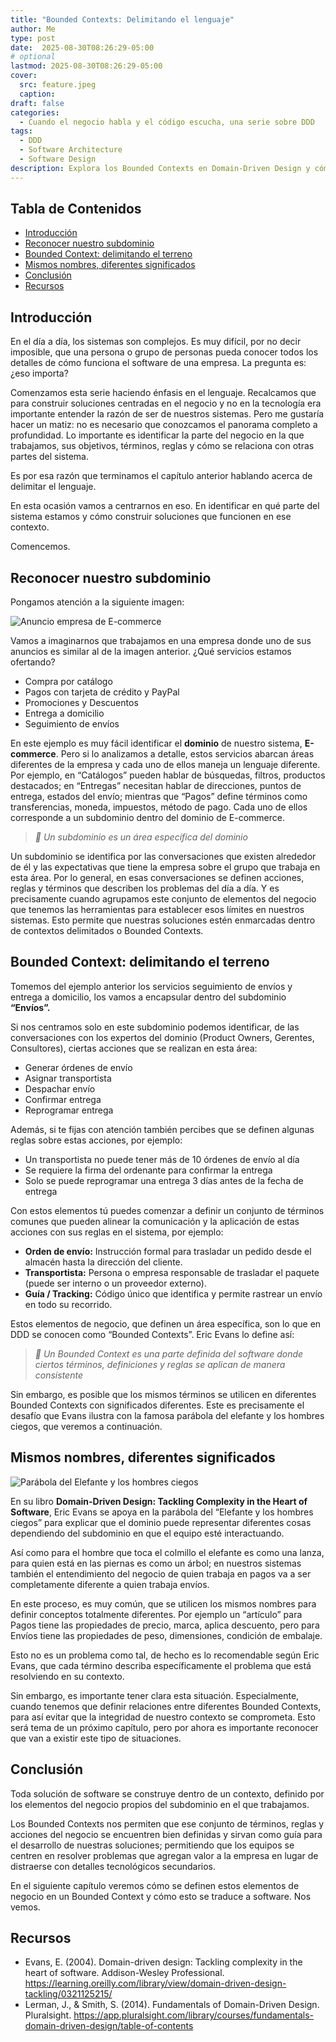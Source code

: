 ```yaml
---
title: "Bounded Contexts: Delimitando el lenguaje"
author: Me
type: post
date:  2025-08-30T08:26:29-05:00
# optional
lastmod: 2025-08-30T08:26:29-05:00
cover:
  src: feature.jpeg
  caption:
draft: false
categories:
  - Cuando el negocio habla y el código escucha, una serie sobre DDD
tags:
  - DDD
  - Software Architecture
  - Software Design
description: Explora los Bounded Contexts en Domain-Driven Design y cómo delimitan el lenguaje, reducen la ambigüedad y permiten construir software claro y alineado al negocio
---
```


## Tabla de Contenidos

- [Introducción](#introducción)
- [Reconocer nuestro subdominio](#reconocer-nuestro-subdominio)
- [Bounded Context: delimitando el terreno](#bounded-context-delimitando-el-terreno)
- [Mismos nombres, diferentes significados](#mismos-nombres-diferentes-significados)
- [Conclusión](#conclusión)
- [Recursos](#recursos)


## Introducción

En el día a día, los sistemas son complejos. Es muy difícil, por no decir imposible, que una persona o grupo de personas pueda conocer todos los detalles de cómo funciona el software de una empresa. La pregunta es: ¿eso importa?

Comenzamos esta serie haciendo énfasis en el lenguaje. Recalcamos que para construir soluciones centradas en el negocio y no en la tecnología era importante entender la razón de ser de nuestros sistemas. Pero me gustaría hacer un matiz: no es necesario que conozcamos el panorama completo a profundidad. Lo importante es identificar la parte del negocio en la que trabajamos, sus objetivos, términos, reglas y cómo se relaciona con otras partes del sistema.

Es por esa razón que terminamos el capítulo anterior hablando acerca de delimitar el lenguaje. 

En esta ocasión vamos a centrarnos en eso. En identificar en qué parte del sistema estamos y cómo construir soluciones que funcionen en ese contexto.

Comencemos.

## Reconocer nuestro subdominio

Pongamos atención a la siguiente imagen:

![Anuncio empresa de E-commerce](anuncio.jpg "Anuncio empresa de E-commerce")

Vamos a imaginarnos que trabajamos en una empresa donde uno de sus anuncios es similar al de la imagen anterior. ¿Qué servicios estamos ofertando?

- Compra por catálogo
- Pagos con tarjeta de crédito y PayPal
- Promociones y Descuentos
- Entrega a domicilio
- Seguimiento de envíos

En este ejemplo es muy fácil identificar el **dominio** de nuestro sistema, **E-commerce**. Pero si lo analizamos a detalle, estos servicios abarcan áreas diferentes de la empresa y cada uno de ellos maneja un lenguaje diferente. Por ejemplo, en “Catálogos” pueden hablar de búsquedas, filtros, productos destacados; en “Entregas” necesitan hablar de direcciones, puntos de entrega, estados del envío; mientras que “Pagos” define términos como transferencias, moneda, impuestos, método de pago. Cada uno de ellos corresponde a un subdominio dentro del dominio de E-commerce.

> *📖 Un subdominio es un área específica del dominio*
> 

Un subdominio se identifica por las conversaciones que existen alrededor de él y las expectativas que tiene la empresa sobre el grupo que trabaja en esta área. Por lo general, en esas conversaciones se definen acciones, reglas y términos que describen los problemas del día a día. Y es precisamente cuando agrupamos este conjunto de elementos del negocio que tenemos las herramientas para establecer esos límites en nuestros sistemas. Esto permite que nuestras soluciones estén enmarcadas dentro de contextos delimitados o Bounded Contexts.

## Bounded Context: delimitando el terreno

Tomemos del ejemplo anterior los servicios seguimiento de envíos y entrega a domicilio, los vamos a encapsular dentro del subdominio **“Envíos”.**

Si nos centramos solo en este subdominio podemos identificar, de las conversaciones con los expertos del dominio (Product Owners, Gerentes, Consultores), ciertas acciones que se realizan en esta área:

- Generar órdenes de envío
- Asignar transportista
- Despachar envío
- Confirmar entrega
- Reprogramar entrega

Además, si te fijas con atención también percibes que se definen algunas reglas sobre estas acciones, por ejemplo:

- Un transportista no puede tener más de 10 órdenes de envío al día
- Se requiere la firma del ordenante para confirmar la entrega
- Solo se puede reprogramar una entrega 3 días antes de la fecha de entrega

Con estos elementos tú puedes comenzar a definir un conjunto de términos comunes que pueden alinear la comunicación y la aplicación de estas acciones con sus reglas en el sistema, por ejemplo:

- **Orden de envío:** Instrucción formal para trasladar un pedido desde el almacén hasta la dirección del cliente.
- **Transportista:** Persona o empresa responsable de trasladar el paquete (puede ser interno o un proveedor externo).
- **Guía / Tracking:** Código único que identifica y permite rastrear un envío en todo su recorrido.

Estos elementos de negocio, que definen un área específica, son lo que en DDD se conocen como “Bounded Contexts”. Eric Evans lo define así:

> *📖 Un Bounded Context es una parte definida del software donde ciertos términos, definiciones y reglas se aplican de manera consistente*
> 

Sin embargo, es posible que los mismos términos se utilicen en diferentes Bounded Contexts con significados diferentes. Este es precisamente el desafío que Evans ilustra con la famosa parábola del elefante y los hombres ciegos, que veremos a continuación.

## Mismos nombres, diferentes significados

![Parábola del Elefante y los hombres ciegos](elefante.jpg "Parábola del Elefante y los hombres ciegos")

En su libro **Domain-Driven Design: Tackling Complexity in the Heart of Software**, Eric Evans se apoya en la parábola del “Elefante y los hombres ciegos” para explicar que el dominio puede representar diferentes cosas dependiendo del subdominio en que el equipo esté interactuando.

Así como para el hombre que toca el colmillo el elefante es como una lanza, para quien está en las piernas es como un árbol; en nuestros sistemas también el entendimiento del negocio de quien trabaja en pagos va a ser completamente diferente a quien trabaja envíos.

En este proceso, es muy común, que se utilicen los mismos nombres para definir conceptos totalmente diferentes. Por ejemplo un “artículo” para Pagos tiene las propiedades de precio, marca, aplica descuento, pero para Envíos tiene las propiedades de peso, dimensiones, condición de embalaje.

Esto no es un problema como tal, de hecho es lo recomendable según Eric Evans, que cada término describa específicamente el problema que está resolviendo en su contexto.

Sin embargo, es importante tener clara esta situación. Especialmente, cuando tenemos que definir relaciones entre diferentes Bounded Contexts, para así evitar que la integridad de nuestro contexto se comprometa. Esto será tema de un próximo capítulo, pero por ahora es importante reconocer que van a existir este tipo de situaciones.

## Conclusión

Toda solución de software se construye dentro de un contexto, definido por los elementos del negocio propios del subdominio en el que trabajamos.

Los Bounded Contexts nos permiten que ese conjunto de términos, reglas y acciones del negocio se encuentren bien definidas y sirvan como guía para el desarrollo de nuestras soluciones; permitiendo que los equipos se centren en resolver problemas que agregan valor a la empresa en lugar de distraerse con detalles tecnológicos secundarios.

En el siguiente capítulo veremos cómo se definen estos elementos de negocio en un Bounded Context y cómo esto se traduce a software. Nos vemos.

## Recursos

* Evans, E. (2004). Domain-driven design: Tackling complexity in the heart of software. Addison-Wesley Professional.
https://learning.oreilly.com/library/view/domain-driven-design-tackling/0321125215/
* Lerman, J., & Smith, S. (2014). Fundamentals of Domain-Driven Design. Pluralsight.
https://app.pluralsight.com/library/courses/fundamentals-domain-driven-design/table-of-contents
